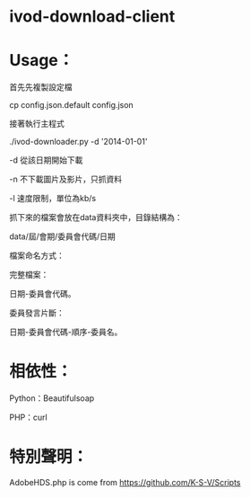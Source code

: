 ivod-download-client
====================

Usage：
======

首先先複製設定檔

cp config.json.default config.json

接著執行主程式

./ivod-downloader.py -d '2014-01-01'

-d 從該日期開始下載

-n 不下載圖片及影片，只抓資料

-l 速度限制，單位為kb/s


抓下來的檔案會放在data資料夾中，目錄結構為：

data/屆/會期/委員會代碼/日期

檔案命名方式：

完整檔案：

日期-委員會代碼。

委員發言片斷：

日期-委員會代碼-順序-委員名。


相依性：
======

Python：Beautifulsoap

PHP：curl

特別聲明：
======
AdobeHDS.php is come from https://github.com/K-S-V/Scripts
